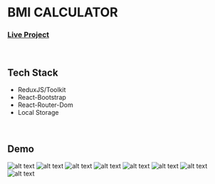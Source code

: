 # BMI CALCULATOR

### <a href="https://bmi-calculator-one-beta.vercel.app/">Live Project</a>
<br/>

## Tech Stack
- ReduxJS/Toolkit
- React-Bootstrap
- React-Router-Dom
- Local Storage
<br/>

## Demo

![alt text](http://url/to/img.png)
![alt text](http://url/to/img.png)
![alt text](http://url/to/img.png)
![alt text](http://url/to/img.png)
![alt text](http://url/to/img.png)
![alt text](http://url/to/img.png)
![alt text](http://url/to/img.png)
![alt text](http://url/to/img.png)
<br/>
